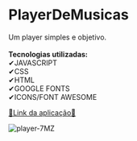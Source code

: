 # PlayerDeMusicas


Um player simples e objetivo. <br><br>
<strong>Tecnologias utilizadas:</strong><br>
✔JAVASCRIPT <br>
✔CSS <br>
✔HTML <br>
✔GOOGLE FONTS <br>
✔ICONS/FONT AWESOME <br>

<a href="https://alanmoreira13.github.io/PlayerDeMusicas/">🔗Link da aplicação🔗</a>

![player-7MZ](https://user-images.githubusercontent.com/88805398/155364000-acec8781-15e2-4024-8a3f-ee892a65f798.gif)
